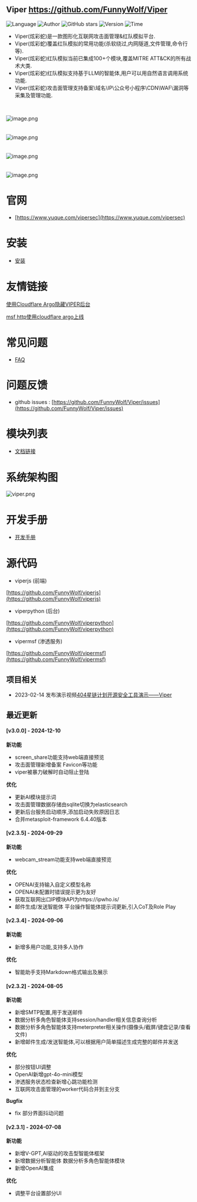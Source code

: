 ## Viper <https://github.com/FunnyWolf/Viper>
<!--auto_detail_badge_begin_0b490ffb61b26b45de3ea5d7dd8a582e-->
![Language](https://img.shields.io/badge/Language-JS/Python-blue)
![Author](https://img.shields.io/badge/Author-FunnyWolf-orange)
![GitHub stars](https://img.shields.io/github/stars/FunnyWolf/Viper.svg?style=flat&logo=github)
![Version](https://img.shields.io/badge/Version-V3.0.0-red)
![Time](https://img.shields.io/badge/Join-20210323-green)
<!--auto_detail_badge_end_fef74f2d7ea73fcc43ff78e05b1e7451-->

- Viper(炫彩蛇)是一款图形化互联网攻击面管理&红队模拟平台.
- Viper(炫彩蛇)覆盖红队模拟的常用功能(杀软绕过,内网隧道,文件管理,命令行等).
- Viper(炫彩蛇)红队模拟当前已集成100+个模块,覆盖MITRE ATT&CK的所有战术大类.
- Viper(炫彩蛇)红队模拟支持基于LLM的智能体,用户可以用自然语言调用系统功能.
- Viper(炫彩蛇)攻击面管理支持备案\域名\IP\公众号小程序\CDN\WAF\漏洞等采集及管理功能.
<br>

![image.png](https://cdn.nlark.com/yuque/0/2021/png/159259/1631687579184-a2603220-9009-4240-9709-76b503fe8174.png?x-oss-process=image%2Fresize%2Cw_1504%2Climit_0)
<br>
<br>
<br>
![image.png](https://cdn.nlark.com/yuque/0/2021/png/159259/1628573079014-871d0573-ef2a-4267-974b-1026d6ed2466.png?x-oss-process=image%2Fresize%2Cw_1504%2Climit_0)
<br>
<br>
<br>
![image.png](https://cdn.nlark.com/yuque/0/2020/png/159259/1609217703998-8bebe969-7a26-4f75-b2cb-6dca34a39951.png#align=left&display=inline&height=511&margin=%5Bobject%20Object%5D&name=image.png&originHeight=1022&originWidth=2028&size=191127&status=done&style=none&width=1014)
<br>
<br>
<br>
![image.png](https://cdn.nlark.com/yuque/0/2024/png/159259/1725593479768-b315a2a1-596d-4407-84a9-d643751c7520.png?x-oss-process=image%2Fformat%2Cwebp)
<br>

# 官网

- [https://www.yuque.com/vipersec](https://www.yuque.com/vipersec)

# 安装

- [安装](https://www.yuque.com/vipersec/help/olg1ua)

# 友情链接

[使用Cloudflare Argo隐藏VIPER后台](https://tokisaki.top/blog/viper-via-cloudflare-argo/)

[msf http使用cloudflare argo上线](https://tokisaki.top/blog/meterpreter-via-cloudflare-argo/)

# 常见问题

- [FAQ](https://www.yuque.com/vipersec/faq)

# 问题反馈

- github issues : [https://github.com/FunnyWolf/Viper/issues](https://github.com/FunnyWolf/Viper/issues)

# 模块列表

- [文档链接](https://www.yuque.com/vipersec/module)

# 系统架构图

![viper.png](https://cdn.nlark.com/yuque/0/2021/png/159259/1627364231093-768d3b07-e044-4a2d-a3fa-e9ebd92a0828.png)

# 开发手册

- [开发手册](https://www.yuque.com/vipersec/code)

# 源代码

- viperjs (前端)

[https://github.com/FunnyWolf/viperjs](https://github.com/FunnyWolf/viperjs)

- viperpython (后台)

[https://github.com/FunnyWolf/viperpython](https://github.com/FunnyWolf/viperpython)

- vipermsf (渗透服务)

[https://github.com/FunnyWolf/vipermsf](https://github.com/FunnyWolf/vipermsf)

<!--auto_detail_active_begin_e1c6fb434b6f0baf6912c7a1934f772b-->
## 项目相关

- 2023-02-14 发布演示视频[404星链计划开源安全工具演示——Viper](https://www.bilibili.com/video/BV1zv4y1s7xv)

## 最近更新

#### [v3.0.0] - 2024-12-10

**新功能**  
- screen_share功能支持web端直接预览  
- 攻击面管理新增备案 Favicon等功能  
- viper被暴力破解时自动阻止登陆  

**优化**  
- 更新AI模块提示词  
- 攻击面管理数据存储由sqlite切换为elasticsearch  
- 更新后台服务启动顺序,添加启动失败原因日志  
- 合并metasploit-framework 6.4.40版本

#### [v2.3.5] - 2024-09-29

**新功能**  
- webcam_stream功能支持web端直接预览  

**优化**  
- OPENAI支持输入自定义模型名称  
- OPENAI未配置时错误提示更为友好  
- 获取互联网出口IP模块API为https://ipwho.is/  
- 邮件生成/发送智能体 平台操作智能体提示词更新,引入CoT及Role Play

#### [v2.3.4] - 2024-09-06

**新功能**  
- 新增多用户功能,支持多人协作  

**优化**  
- 智能助手支持Markdown格式输出及展示

#### [v2.3.2] - 2024-08-05

**新功能**  
- 新增SMTP配置,用于发送邮件  
- 数据分析多角色智能体支持session/handler相关信息查询分析 
- 数据分析多角色智能体支持meterpreter相关操作(摄像头/截屏/键盘记录/查看文件)  
- 新增邮件生成/发送智能体,可以根据用户简单描述生成完整的邮件并发送  

**优化**  
- 部分按钮UI调整  
- OpenAI新增gpt-4o-mini模型  
- 渗透服务状态检查新增心跳功能检测  
- 互联网攻击面管理的worker代码合并到主分支  

**Bugfix**  
- fix 部分界面抖动问题

#### [v2.3.1] - 2024-07-08

**新功能**  
- 新增V-GPT,AI驱动的攻击型智能体框架  
- 新增数据分析智能体 数据分析多角色智能体模块  
- 新增OpenAI集成  

**优化**  
- 调整平台设置部分UI

<!--auto_detail_active_end_f9cf7911015e9913b7e691a7a5878527-->
